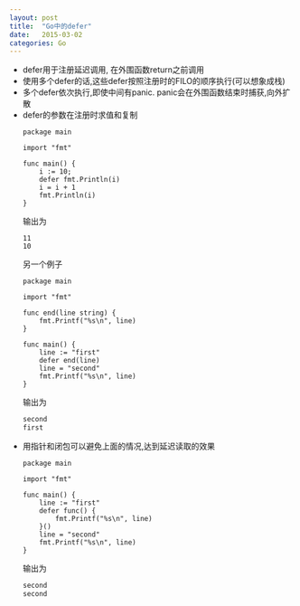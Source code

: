 ```yaml
---
layout: post
title:  "Go中的defer"
date:   2015-03-02
categories: Go
---
```


* defer用于注册延迟调用, 在外围函数return之前调用  
* 使用多个defer的话,这些defer按照注册时的FILO的顺序执行(可以想象成栈)  
* 多个defer依次执行,即使中间有panic. panic会在外围函数结束时捕获,向外扩散
* defer的参数在注册时求值和复制
  ```golang
  package main

  import "fmt"

  func main() {
      i := 10;
      defer fmt.Println(i)
      i = i + 1
      fmt.Println(i)
  }
  ```
  输出为
  ```
  11
  10
  ```
  另一个例子
  ```
  package main
  
  import "fmt"
  
  func end(line string) {
      fmt.Printf("%s\n", line)
  }
  
  func main() {
      line := "first"
      defer end(line)
      line = "second"
      fmt.Printf("%s\n", line)
  }
  ```
  输出为
  ``` js
  second
  first
  ```
* 用指针和闭包可以避免上面的情况,达到延迟读取的效果
  ```
  package main
  
  import "fmt"
  
  func main() {
      line := "first"
      defer func() {
          fmt.Printf("%s\n", line)
      }()
      line = "second"
      fmt.Printf("%s\n", line)
  }
  ```
  输出为
  ``` js
  second
  second
  ```
